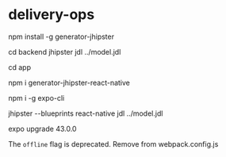 # delivery-ops

npm install -g generator-jhipster



cd backend
jhipster jdl ../model.jdl


cd app

npm i generator-jhipster-react-native

npm i -g expo-cli

jhipster --blueprints react-native jdl ../model.jdl

expo upgrade 43.0.0

The `offline` flag is deprecated. Remove from webpack.config.js